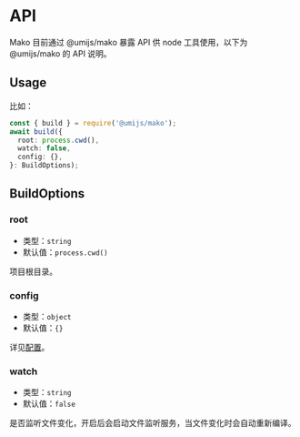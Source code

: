 # API

Mako 目前通过 @umijs/mako 暴露 API 供 node 工具使用，以下为 @umijs/mako 的 API 说明。

## Usage

比如：

```ts
const { build } = require('@umijs/mako');
await build({
  root: process.cwd(),
  watch: false,
  config: {},
}: BuildOptions);
```

## BuildOptions

### root

- 类型：`string`
- 默认值：`process.cwd()`

项目根目录。

### config

- 类型：`object`
- 默认值：`{}`

详见[配置](./config.md)。

### watch

- 类型：`string`
- 默认值：`false`

是否监听文件变化，开启后会启动文件监听服务，当文件变化时会自动重新编译。
